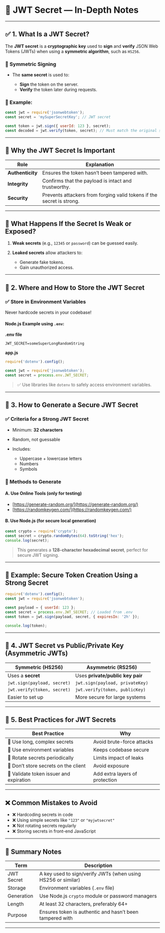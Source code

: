 
# 🔐 JWT Secret — In-Depth Notes

---

## ✅ 1. What Is a JWT Secret?

The **JWT secret** is a **cryptographic key** used to **sign** and **verify** JSON Web Tokens (JWTs) when using a **symmetric algorithm**, such as `HS256`.

### 🔸 Symmetric Signing

* The **same secret** is used to:

  * **Sign** the token on the server.
  * **Verify** the token later during requests.

### 🔸 Example:

```js
const jwt = require('jsonwebtoken');
const secret = 'mySuperSecretKey'; // JWT secret

const token = jwt.sign({ userId: 123 }, secret);
const decoded = jwt.verify(token, secret); // Must match the original secret
```

---

## 🧠 Why the JWT Secret Is Important

| Role             | Explanation                                                           |
| ---------------- | --------------------------------------------------------------------- |
| **Authenticity** | Ensures the token hasn’t been tampered with.                          |
| **Integrity**    | Confirms that the payload is intact and trustworthy.                  |
| **Security**     | Prevents attackers from forging valid tokens if the secret is strong. |

---

## 🚫 What Happens If the Secret Is Weak or Exposed?

1. **Weak secrets** (e.g., `12345` or `password`) can be guessed easily.
2. **Leaked secrets** allow attackers to:

   * Generate fake tokens.
   * Gain unauthorized access.

---

## 🔐 2. Where and How to Store the JWT Secret

### ✅ Store in Environment Variables

Never hardcode secrets in your codebase!

#### Node.js Example using `.env`:

**.env file**

```env
JWT_SECRET=someSuperLongRandomString
```

**app.js**

```js
require('dotenv').config();

const jwt = require('jsonwebtoken');
const secret = process.env.JWT_SECRET;
```

> ✅ Use libraries like `dotenv` to safely access environment variables.

---

## 🔧 3. How to Generate a Secure JWT Secret

### ✅ Criteria for a Strong JWT Secret

* Minimum: **32 characters**
* Random, not guessable
* Includes:

  * Uppercase + lowercase letters
  * Numbers
  * Symbols

### 🔹 Methods to Generate

#### A. Use Online Tools (only for testing)

* [https://generate-random.org/](https://generate-random.org/)
* [https://randomkeygen.com/](https://randomkeygen.com/)

#### B. Use Node.js (for secure local generation)

```js
const crypto = require('crypto');
const secret = crypto.randomBytes(64).toString('hex');
console.log(secret);
```

> This generates a **128-character hexadecimal secret**, perfect for secure JWT signing.

---

## 🧪 Example: Secure Token Creation Using a Strong Secret

```js
require('dotenv').config();
const jwt = require('jsonwebtoken');

const payload = { userId: 123 };
const secret = process.env.JWT_SECRET; // Loaded from .env
const token = jwt.sign(payload, secret, { expiresIn: '2h' });

console.log(token);
```

---

## 🔄 4. JWT Secret vs Public/Private Key (Asymmetric JWTs)

| Symmetric (HS256)           | Asymmetric (RS256)               |
| --------------------------- | -------------------------------- |
| Uses a **secret**           | Uses **private/public key pair** |
| `jwt.sign(payload, secret)` | `jwt.sign(payload, privateKey)`  |
| `jwt.verify(token, secret)` | `jwt.verify(token, publicKey)`   |
| Easier to set up            | More secure for large systems    |

---

## 🚀 5. Best Practices for JWT Secrets

| Best Practice                           | Why                            |
| --------------------------------------- | ------------------------------ |
| 🔐 Use long, complex secrets            | Avoid brute-force attacks      |
| 💾 Use environment variables            | Keeps codebase secure          |
| 🧪 Rotate secrets periodically          | Limits impact of leaks         |
| 📵 Don’t store secrets on the client    | Avoid exposure                 |
| 🔎 Validate token issuer and expiration | Add extra layers of protection |

---

## ❌ Common Mistakes to Avoid

* ❌ Hardcoding secrets in code
* ❌ Using simple secrets like `"123"` or `"myjwtsecret"`
* ❌ Not rotating secrets regularly
* ❌ Storing secrets in front-end JavaScript

---

## 🧩 Summary Notes

| Term       | Description                                                  |
| ---------- | ------------------------------------------------------------ |
| JWT Secret | A key used to sign/verify JWTs (when using HS256 or similar) |
| Storage    | Environment variables (`.env` file)                          |
| Generation | Use Node.js `crypto` module or password managers             |
| Length     | At least 32 characters, preferably 64+                       |
| Purpose    | Ensures token is authentic and hasn’t been tampered with     |

---